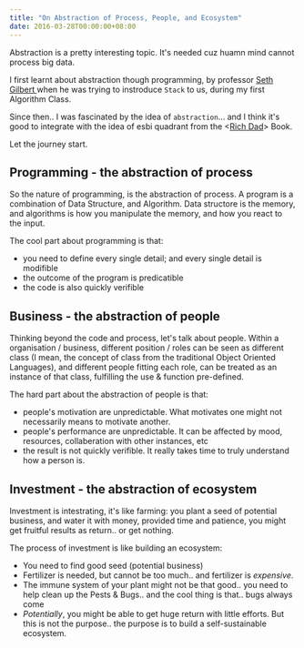```yaml
---
title: "On Abstraction of Process, People, and Ecosystem"
date: 2016-03-28T00:00:00+08:00
---
```


Abstraction is a pretty interesting topic. It's needed cuz huamn mind cannot
process big data.

I first learnt about abstraction though programming, by professor [Seth Gilbert
](http://www.comp.nus.edu.sg/~gilbert/) when he was trying to instroduce `Stack`
to us, during my first Algorithm Class.

Since then.. I was fascinated by the idea of `abstraction`... and I think it's
good to integrate with the idea of esbi quadrant from the <[Rich Dad](
http://www.amazon.com/Rich-Dads-CASHFLOW-Quadrant-Financial/)> Book.

Let the journey start.

## Programming - the abstraction of process

So the nature of programming, is the abstraction of process. A program is a
combination of Data Structure, and Algorithm. Data structore is the memory, and
algorithms is how you manipulate the memory, and how you react to the input. 

The cool part about programming is that:

- you need to define every single detail; and every single detail is modifible
- the outcome of the program is predicatible
- the code is also quickly verifible

## Business - the abstraction of people

Thinking beyond the code and process, let's talk about people. Within a
organisation / business, different position / roles can be seen as different
class (I mean, the concept of class from the traditional Object Oriented 
Languages), and different people fitting each role, can be treated as an 
instance of that class, fulfilling the use & function pre-defined.

The hard part about the abstraction of people is that:

- people's motivation are unpredictable. What motivates one might not
  necessarily means to motivate another.
- people's performance are unpredictable. It can be affected by mood, resources,
  collaberation with other instances, etc
- the result is not quickly verifible. It really takes time to truly understand
  how a person is.

## Investment - the abstraction of ecosystem

Investment is intestrating, it's like farming: you plant a seed of potential
business, and water it with money, provided time and patience, you might get
fruitful results as return.. or get nothing.

The process of investment is like building an ecosystem:

- You need to find good seed (potential business)
- Fertilizer is needed, but cannot be too much.. and fertilizer is *expensive*.
- The immune system of your plant might not be that good.. you need to help
  clean up the Pests & Bugs.. and the cool thing is that.. bugs always come
- *Potentially*, you might be able to get huge return with little efforts. But
  this is not the purpose.. the purpose is to build a self-sustainable
  ecosystem.
